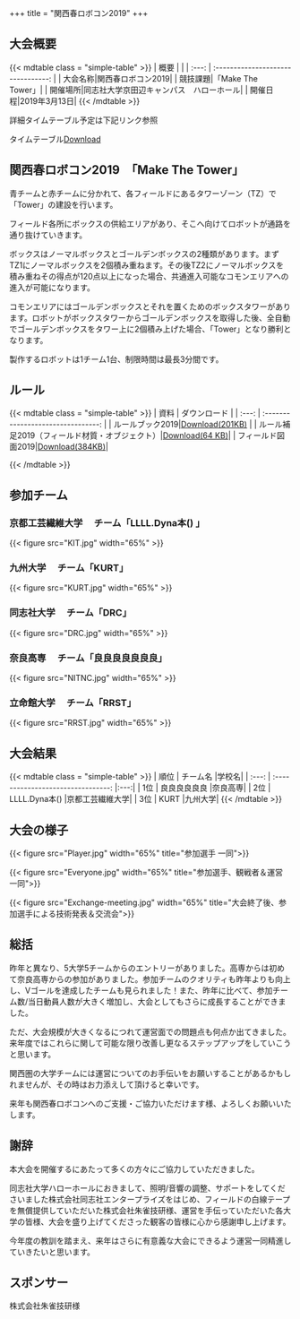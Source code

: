 +++
title = "関西春ロボコン2019"
+++

## 大会概要

{{< mdtable class = "simple-table" >}}
| 概要 |  |
| :---: | :--------------------------------: |
| 大会名称|関西春ロボコン2019|
| 競技課題|「Make The Tower」|
| 開催場所|同志社大学京田辺キャンパス　ハローホール|
| 開催日程|2019年3月13日|
{{< /mdtable >}}

詳細タイムテーブル予定は下記リンク参照

タイムテーブル[Download](https://drive.google.com/file/d/1cy_Gx91IZ4MvDmu3OjSM8rm0-bowZjih/view)

## 関西春ロボコン2019　「Make The Tower」

青チームと赤チームに分かれて、各フィールドにあるタワーゾーン（TZ）で「Tower」の建設を行います。

フィールド各所にボックスの供給エリアがあり、そこへ向けてロボットが通路を通り抜けていきます。

ボックスはノーマルボックスとゴールデンボックスの2種類があります。まずTZ1にノーマルボックスを2個積み重ねます。その後TZ2にノーマルボックスを積み重ねその得点が120点以上になった場合、共通進入可能なコモンエリアへの進入が可能になります。

コモンエリアにはゴールデンボックスとそれを置くためのボックスタワーがあります。ロボットがボックスタワーからゴールデンボックスを取得した後、全自動でゴールデンボックスをタワー上に2個積み上げた場合、「Tower」となり勝利となります。

製作するロボットは1チーム1台、制限時間は最長3分間です。

## ルール

{{< mdtable class = "simple-table" >}}
| 資料 | ダウンロード |
| :---: | :--------------------------------: |
|  ルールブック2019|[Download(201KB)](https://drive.google.com/file/d/1O2bhHCj4uC85VCPxzDbB2vA6viPILXd7/view)      |
|  ルール補足2019（フィールド材質・オブジェクト）|[Download(64 KB)](https://drive.google.com/file/d/1TGirJhS4SrwIGnVrSErryiJxM7yDH4K0/view)|
|  フィールド図面2019|[Download(384KB)](https://drive.google.com/file/d/1_NXk8UimQ1pDLscgggRpZR2mC3_1djAP/view)|

{{< /mdtable >}}

## 参加チーム

### 京都工芸繊維大学 　チーム「LLLL.Dyna本() 」
{{< figure src="KIT.jpg" width="65%" >}}

### 九州大学 　チーム「KURT」
{{< figure src="KURT.jpg" width="65%" >}}

### 同志社大学 　チーム「DRC」
{{< figure src="DRC.jpg" width="65%" >}}

### 奈良高専 　チーム「良良良良良良良」
{{< figure src="NITNC.jpg" width="65%" >}}

### 立命館大学 　チーム「RRST」
{{< figure src="RRST.jpg" width="65%" >}}

## 大会結果

{{< mdtable class = "simple-table" >}}
| 順位  |         チーム名         |学校名|
| :---: | :--------------------------------: |:---:|
|  1位  |      良良良良良良      |奈良高専|
|  2位  | LLLL.Dyna本()  |京都工芸繊維大学|
|  3位  |          KURT          |九州大学|
{{< /mdtable >}}

## 大会の様子

{{< figure src="Player.jpg" width="65%" title="参加選手 一同">}}

{{< figure src="Everyone.jpg" width="65%" title="参加選手、観戦者＆運営 一同">}}

{{< figure src="Exchange-meeting.jpg" width="65%" title="大会終了後、参加選手による技術発表＆交流会">}}

## 総括

昨年と異なり、5大学5チームからのエントリーがありました。高専からは初めて奈良高専からの参加がありました。参加チームのクオリティも昨年よりも向上し、Vゴールを達成したチームも見られました！また、昨年に比べて、参加チーム数/当日動員人数が大きく増加し、大会としてもさらに成長することができました。

ただ、大会規模が大きくなるにつれて運営面での問題点も何点か出てきました。来年度ではこれらに関して可能な限り改善し更なるステップアップをしていこうと思います。

関西圏の大学チームには運営についてのお手伝いをお願いすることがあるかもしれませんが、その時はお力添えして頂けると幸いです。

来年も関西春ロボコンへのご支援・ご協力いただけます様、よろしくお願いいたします。

## 謝辞

本大会を開催するにあたって多くの方々にご協力していただきました。

同志社大学ハローホールにおきまして、照明/音響の調整、サポートをしてくださいました株式会社同志社エンタープライズをはじめ、フィールドの白線テープを無償提供していただいた株式会社朱雀技研様、運営を手伝っていただいた各大学の皆様、大会を盛り上げてくださった観客の皆様に心から感謝申し上げます。

今年度の教訓を踏まえ、来年はさらに有意義な大会にできるよう運営一同精進していきたいと思います。
## スポンサー
株式会社朱雀技研様